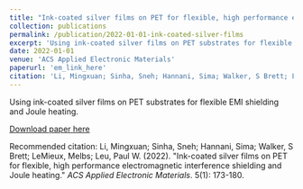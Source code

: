```yaml
---
title: "Ink-coated silver films on PET for flexible, high performance electromagnetic interference shielding and Joule heating"
collection: publications
permalink: /publication/2022-01-01-ink-coated-silver-films
excerpt: 'Using ink-coated silver films on PET substrates for flexible EMI shielding and Joule heating.'
date: 2022-01-01
venue: 'ACS Applied Electronic Materials'
paperurl: 'em_link_here'
citation: 'Li, Mingxuan; Sinha, Sneh; Hannani, Sima; Walker, S Brett; LeMieux, Melbs; Leu, Paul W. (2022). &quot;Ink-coated silver films on PET for flexible, high performance electromagnetic interference shielding and Joule heating.&quot; <i>ACS Applied Electronic Materials</i>. 5(1): 173-180.'
---
```

Using ink-coated silver films on PET substrates for flexible EMI shielding and Joule heating.

[Download paper here](em_link_here)

Recommended citation: Li, Mingxuan; Sinha, Sneh; Hannani, Sima; Walker, S Brett; LeMieux, Melbs; Leu, Paul W. (2022). "Ink-coated silver films on PET for flexible, high performance electromagnetic interference shielding and Joule heating." <i>ACS Applied Electronic Materials</i>. 5(1): 173-180.
